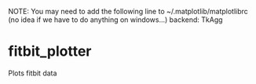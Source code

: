 NOTE: You may need to add the following line to ~/.matplotlib/matplotlibrc (no idea if we have to do anything on windows...)
backend: TkAgg



# fitbit_plotter
Plots fitbit data
